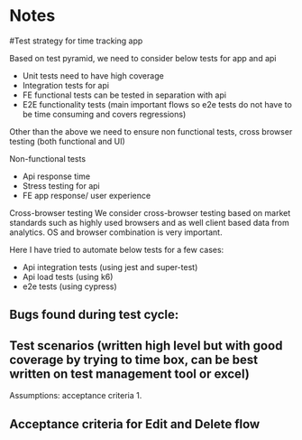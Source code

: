 # Notes

#Test strategy for time tracking app

Based on test pyramid, we need to consider below tests for app and api
- Unit tests need to have high coverage
- Integration tests for api
- FE functional tests can be tested in separation with api
- E2E functionality tests (main important flows so e2e tests do not have to be time consuming and covers regressions)

Other than the above we need to ensure non functional tests, cross browser testing (both functional and UI)

Non-functional tests
- Api response time
- Stress testing for api
- FE app response/ user experience

Cross-browser testing
We consider cross-browser testing based on market standards such as highly used browsers and as well client based data from analytics. OS and browser combination is very important.

Here I have tried to automate below tests for a few cases:
- Api integration tests (using jest and super-test)
- Api load tests (using k6)
- e2e tests (using cypress)

## Bugs found during test cycle:



## Test scenarios (written high level but with good coverage by trying to time box, can be best written on test management tool or excel)
Assumptions: acceptance criteria
1. 


## Acceptance criteria for Edit and Delete flow
